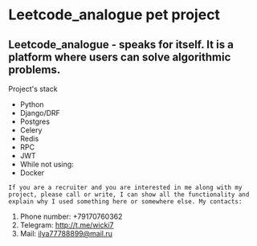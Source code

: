 Leetcode_analogue pet project
=======================
Leetcode_analogue - speaks for itself. It is a platform where users can solve algorithmic problems.
-----------------------------------
Project's stack
* Python
* Django/DRF
* Postgres
* Celery
* Redis
* RPC
* JWT
* While not using:
* Docker

`If you are a recruiter and you are interested in me along with my project, please call or write, I can show all the functionality and explain why I used something here or somewhere else. My contacts: `
1. Phone number: +79170760362
2. Telegram: http://t.me/wicki7
3. Mail: ilya77788899@mail.ru
